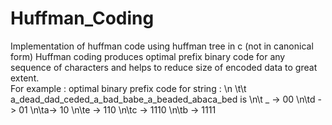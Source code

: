 # Huffman_Coding
Implementation of huffman code using huffman tree in c (not in canonical form)
Huffman coding produces optimal prefix binary code for any sequence of characters and helps to reduce size of encoded data to great extent.  
For example : optimal binary prefix code for string : \n
\t\t a_dead_dad_ceded_a_bad_babe_a_beaded_abaca_bed
is \n\t _ -> 00 \n\td -> 01 \n\ta-> 10 \n\te -> 110 \n\tc -> 1110 \n\tb -> 1111 
